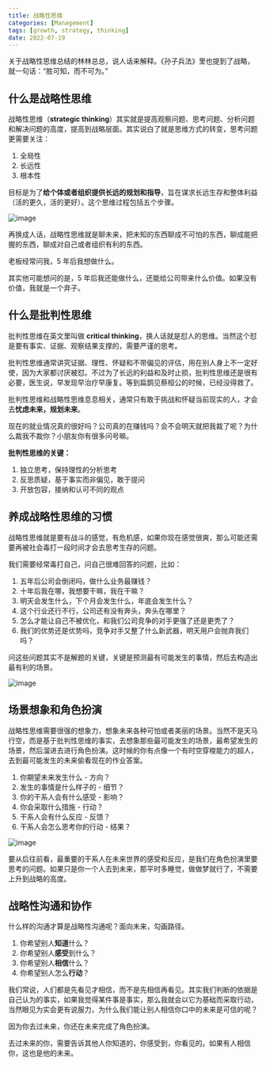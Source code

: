 ```yaml
---
title: 战略性思维
categories: [Management]
tags: [growth, strategy, thinking]
date: 2022-07-19
---
```


关于战略性思维总结的林林总总，说人话来解释。《孙子兵法》里也提到了战略，就一句话：“胜可知，而不可为。”

## 什么是战略性思维

战略性思维（**strategic thinking**）其实就是提高观察问题、思考问题、分析问题和解决问题的高度，提高到战略层面。其实说白了就是思维方式的转变，思考问题更需要关注：

1. 全局性
2. 长远性
3. 根本性

目标是为了**给个体或者组织提供长远的规划和指导**，旨在谋求长远生存和整体利益（活的更久，活的更好）。这个思维过程包括五个步骤。

![image](https://image.tobyqin.cn/202207192207849.png)

再换成人话，战略性思维就是聊未来，把未知的东西聊成不可怕的东西，聊成能把握的东西，聊成对自己或者组织有利的东西。

老板经常问我，5 年后我想做什么。

其实他可能想问的是，5 年后我还能做什么，还能给公司带来什么价值。如果没有价值，我就是一个弃子。

## 什么是批判性思维

批判性思维在英文里叫做 **critical thinking**，换人话就是怼人的思维。当然这个怼是要有事实、证据、观察结果支撑的，需要严谨的思考。

批判性思维通常讲究证据、理性、怀疑和不带偏见的评估，用在别人身上不一定好使，因为大家都讨厌被怼。不过为了长远的利益和及时止损，批判性思维还是很有必要，医生说，早发现早治疗早康复。等到扁鹊见蔡桓公的时候，已经没得救了。

批判性思维和战略性思维息息相关，通常只有敢于挑战和怀疑当前现实的人，才会去**忧虑未来，规划未来**。

现在的就业情况真的很好吗？公司真的在赚钱吗？会不会明天就把我裁了呢？为什么裁我不裁你？小朋友你有很多问号嘛。

**批判性思维的关键：**

1. 独立思考，保持理性的分析思考
2. 反思质疑，基于事实而非偏见，敢于提问
3. 开放包容，接纳和认可不同的观点

## 养成战略性思维的习惯

战略性思维就是要有战斗的感觉，有危机感，如果你现在感觉很爽，那么可能还需要再被社会毒打一段时间才会去思考生存的问题。

我们需要经常毒打自己，问自己很难回答的问题，比如：

1. 五年后公司会倒闭吗，做什么业务最赚钱？
2. 十年后我在哪，我想要干嘛，我在干嘛？
3. 明天会发生什么，下个月会发生什么，年底会发生什么？
4. 这个行业还行不行，公司还有没有奔头，奔头在哪里？
5. 怎么才能让自己不被优化，和我们公司竞争的对手更强了还是更秃了？
6. 我们的优势还是优势吗，竞争对手又整了什么新武器，明天用户会抛弃我们吗？

问这些问题其实不是解题的关键，关键是预测最有可能发生的事情，然后去构造出最有利的场景。

![image](https://image.tobyqin.cn/202207200904408.png)

## 场景想象和角色扮演

战略性思维需要很强的想象力，想象未来各种可怕或者美丽的场景。当然不是天马行空，而是基于批判性思维的事实，去想象那些最可能发生的场景，最希望发生的场景，然后溜进去进行角色扮演。这时候的你有点像一个有时空穿梭能力的超人，去到最可能发生的未来偷看现在的作业答案。

1. 你期望未来发生什么 - 方向？
2. 发生的事情是什么样子的 - 细节？
3. 你的干系人会有什么感受 - 影响？
4. 你会采取什么措施 - 行动？
5. 干系人会有什么反应 - 反馈？
6. 干系人会怎么思考你的行动 - 结果？

![image](https://image.tobyqin.cn/202207200827804.png)

要从后往前看，最重要的干系人在未来世界的感受和反应，是我们在角色扮演里要思考的问题。如果只是你一个人去到未来，那平时多睡觉，做做梦就行了，不需要上升到战略的高度。

## 战略性沟通和协作

什么样的沟通才算是战略性沟通呢？面向未来，勾画路径。

1. 你希望别人**知道**什么？
2. 你希望别人**感受**到什么？
3. 你希望别人**相信**什么？
4. 你希望别人怎么**行动**？

我们常说，人们都是先看见才相信，而不是先相信再看见。其实我们判断的依据是自己认为的事实，如果我觉得某件事是事实，那么我就会以它为基础而采取行动，当然眼见为实会更有说服力，为什么我们能让别人相信你口中的未来是可信的呢？

因为你去过未来，你还在未来完成了角色扮演。

去过未来的你，需要告诉其他人你知道的，你感受到，你看见的。如果有人相信你，这也是他的未来。
